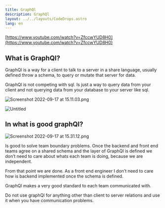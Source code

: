 ```yaml
---
title: GraphQl
description: GraphQl
layout: ../../layouts/CodeDrops.astro
lang: en
---
```


[https://www.youtube.com/watch?v=ZfccwYUD8H0](https://www.youtube.com/watch?v=ZfccwYUD8H0)

## What is GraphQl?

GraphQl is a way for a client to talk to a server in a share language, usually defined throw a schema, to query or mutate that server for data.

GraphQl is not competing with sql. Is just a way to query data from your client and not querying data from your database to your server like sql.

![Screenshot 2022-09-17 at 15.11.03.png](/img/GraphQl/Screenshot_2022-09-17_at_15.11.03.png)

![Untitled](/img/GraphQl/Untitled.png)

## In what is good graphQl?

![Screenshot 2022-09-17 at 15.31.12.png](/img/GraphQl/Screenshot_2022-09-17_at_15.31.12.png)

Is good to solve team boundary problems. Once the backend and front end teams agree on a shared schema and the layer of GraphQl is defined we don’t need to care about whats each team is doing, because we are independent.

From that point we are done. As a front end engineer I don’t need to care how is backend implemented once the schema is defined.

GraphQl makes a very good standard to each team communicated with.

Do not use graphQl for anything other than client to server relations and use it when you have communication problems.
